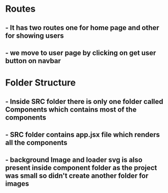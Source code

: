 <h1>Routes</h1>

<h2>- It has two routes one for home page and other for showing users</h2>
<h2>- we move to user page by clicking on get user button on navbar</h2>

<h1>Folder Structure</h1>

<h2>- Inside SRC folder there is only one folder called Components which contains most of the components</h2>
<h2>- SRC folder contains app.jsx file which renders all the components</h2>
<h2>- background Image and loader svg is also present inside component folder as the project was small so didn't create another folder for images</h2>

